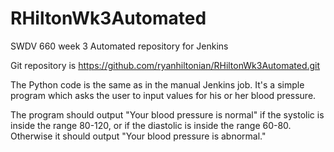 # RHiltonWk3Automated
SWDV 660 week 3 Automated repository for Jenkins

Git repository is https://github.com/ryanhiltonian/RHiltonWk3Automated.git


The Python code is the same as in the manual Jenkins job.  It's
a simple program which asks the user to input 
values for his or her blood pressure.

The program should output "Your blood pressure is normal" if the systolic is inside the
range 80-120, or if the diastolic is inside the range 60-80. Otherwise it should output
"Your blood pressure is abnormal."